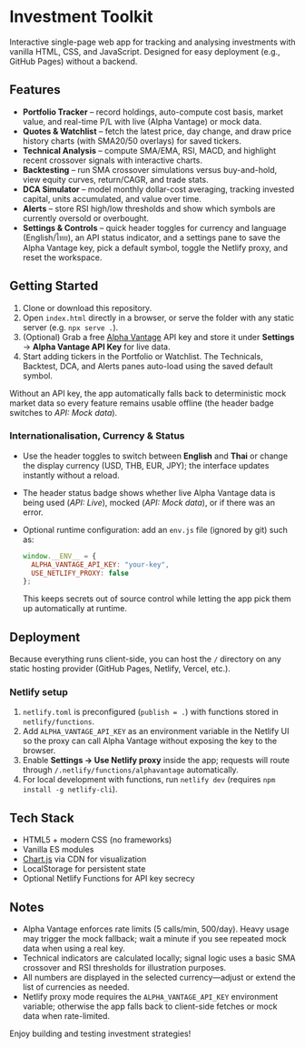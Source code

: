 # Investment Toolkit

Interactive single-page web app for tracking and analysing investments with vanilla HTML, CSS, and JavaScript. Designed for easy deployment (e.g., GitHub Pages) without a backend.

## Features

- **Portfolio Tracker** – record holdings, auto-compute cost basis, market value, and real-time P/L with live (Alpha Vantage) or mock data.
- **Quotes & Watchlist** – fetch the latest price, day change, and draw price history charts (with SMA20/50 overlays) for saved tickers.
- **Technical Analysis** – compute SMA/EMA, RSI, MACD, and highlight recent crossover signals with interactive charts.
- **Backtesting** – run SMA crossover simulations versus buy-and-hold, view equity curves, return/CAGR, and trade stats.
- **DCA Simulator** – model monthly dollar-cost averaging, tracking invested capital, units accumulated, and value over time.
- **Alerts** – store RSI high/low thresholds and show which symbols are currently oversold or overbought.
- **Settings & Controls** – quick header toggles for currency and language (English/ไทย), an API status indicator, and a settings pane to save the Alpha Vantage key, pick a default symbol, toggle the Netlify proxy, and reset the workspace.

## Getting Started

1. Clone or download this repository.
2. Open `index.html` directly in a browser, or serve the folder with any static server (e.g. `npx serve .`).
3. (Optional) Grab a free [Alpha Vantage](https://www.alphavantage.co/support/#api-key) API key and store it under **Settings** → **Alpha Vantage API Key** for live data.
4. Start adding tickers in the Portfolio or Watchlist. The Technicals, Backtest, DCA, and Alerts panes auto-load using the saved default symbol.

Without an API key, the app automatically falls back to deterministic mock market data so every feature remains usable offline (the header badge switches to *API: Mock data*).

### Internationalisation, Currency & Status

- Use the header toggles to switch between **English** and **Thai** or change the display currency (USD, THB, EUR, JPY); the interface updates instantly without a reload.
- The header status badge shows whether live Alpha Vantage data is being used (*API: Live*), mocked (*API: Mock data*), or if there was an error.
- Optional runtime configuration: add an `env.js` file (ignored by git) such as:

  ```js
  window.__ENV__ = {
    ALPHA_VANTAGE_API_KEY: "your-key",
    USE_NETLIFY_PROXY: false
  };
  ```

  This keeps secrets out of source control while letting the app pick them up automatically at runtime.

## Deployment

Because everything runs client-side, you can host the `/` directory on any static hosting provider (GitHub Pages, Netlify, Vercel, etc.).

### Netlify setup

1. `netlify.toml` is preconfigured (`publish = .`) with functions stored in `netlify/functions`.
2. Add `ALPHA_VANTAGE_API_KEY` as an environment variable in the Netlify UI so the proxy can call Alpha Vantage without exposing the key to the browser.
3. Enable **Settings → Use Netlify proxy** inside the app; requests will route through `/.netlify/functions/alphavantage` automatically.
4. For local development with functions, run `netlify dev` (requires `npm install -g netlify-cli`).

## Tech Stack

- HTML5 + modern CSS (no frameworks)
- Vanilla ES modules
- [Chart.js](https://www.chartjs.org/) via CDN for visualization
- LocalStorage for persistent state
- Optional Netlify Functions for API key secrecy

## Notes

- Alpha Vantage enforces rate limits (5 calls/min, 500/day). Heavy usage may trigger the mock fallback; wait a minute if you see repeated mock data when using a real key.
- Technical indicators are calculated locally; signal logic uses a basic SMA crossover and RSI thresholds for illustration purposes.
- All numbers are displayed in the selected currency—adjust or extend the list of currencies as needed.
- Netlify proxy mode requires the `ALPHA_VANTAGE_API_KEY` environment variable; otherwise the app falls back to client-side fetches or mock data when rate-limited.

Enjoy building and testing investment strategies!
